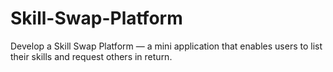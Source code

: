 # Skill-Swap-Platform
Develop a Skill Swap Platform — a mini application that enables users to list their skills and request others in return.
